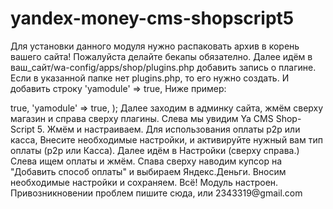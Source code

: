 # yandex-money-cms-shopscript5
Для установки данного модуля нужно распаковать архив в корень вашего сайта!
Пожалуйста делайте бекапы обязателно.
Далее идём в ваш_сайт/wa-config/apps/shop/plugins.php добавить запись о плагине.
Если в указанной папке нет plugins.php, то его нужно создать.
И добавить строку 'yamodule' => true,
Ниже пример:

<?php
return array (
	'brands' => true,
	'yamodule' => true,
);

Далее заходим в админку сайта, жмём сверху магазин и справа сверху плагины.
Слева мы увидим Ya CMS Shop-Script 5.
Жмём и настраиваем.

Для использования оплаты p2p или касса, Внесите необходимые настройки,
и активируйте нужный вам тип оплаты (p2p или Касса).
Далее идём в Настройки (сверху справа.)
Слева ищем оплаты и жмём.
Спава сверху наводим купсор на "Добавить способ оплаты" и выбираем Яндекс.Деньги.
Вносим необходимые настройки и сохраняем.
Всё! Модуль настроен. Привозникновении проблем пишите сюда, или 2343319@gmail.com
